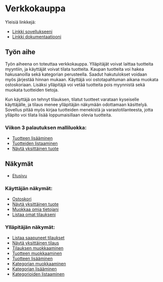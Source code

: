 # Verkkokauppa

Yleisiä linkkejä:

* [Linkki sovellukseeni](http://hanninev.users.cs.helsinki.fi/kauppa/)
* [Linkki dokumentaatiooni](https://github.com/hanninev/Verkkokauppa/blob/master/doc/dokumentaatio.pdf)

## Työn aihe

Työn aiheena on toteuttaa verkkokauppa. Ylläpitäjät voivat laittaa tuotteita myyntiin, ja käyttäjät voivat tilata tuotteita. Kaupan tuotteita voi hakea hakusanoilla sekä kategorian perusteella. Saadut hakutulokset voidaan myös järjestää hinnan mukaan. Käyttäjä voi ostotapahtuman aikana muokata ostoskoriaan. Lisäksi ylläpitäjä voi vetää tuotteita pois myynnistä sekä muokata tuotteiden tietoja.

Kun käyttäjä on tehnyt tilauksen, tilatut tuotteet varataan kyseiselle käyttäjälle, ja tilaus menee ylläpitäjän näkymään odottamaan käsittelyä. Sovellus pitää myös kirjaa tuotteiden menekistä ja varastotilanteesta, jotta ylläpito voi tilata lisää loppumaisillaan olevia tuotteita.

### Viikon 3 palautuksen malliluokka:
* [Tuotteen lisääminen](http://hanninev.users.cs.helsinki.fi/kauppa/tuote/uusi)
* [Tuotteiden listaaminen](http://hanninev.users.cs.helsinki.fi/kauppa/tuote)
* [Näytä yksittäinen tuote](http://hanninev.users.cs.helsinki.fi/kauppa/tuote/1)

## Näkymät

* [Etusivu](http://hanninev.users.cs.helsinki.fi/kauppa/)

### Käyttäjän näkymät:
* [Ostoskori](http://hanninev.users.cs.helsinki.fi/kauppa/ostoskori)
* [Näytä yksittäinen tuote](http://hanninev.users.cs.helsinki.fi/kauppa/tuote/1)
* [Muokkaa omia tietojani](http://hanninev.users.cs.helsinki.fi/kauppa/kayttaja/muokkaa)
* [Listaa omat tilaukseni](http://hanninev.users.cs.helsinki.fi/kauppa/tilaus/omat)

### Ylläpitäjän näkymät:
* [Listaa saapuneet tilaukset](http://hanninev.users.cs.helsinki.fi/kauppa/tilaus/saapuneet)
* [Näytä yksittäinen tilaus](http://hanninev.users.cs.helsinki.fi/kauppa/tilaus)
* [Tilauksen muokkaaminen](http://hanninev.users.cs.helsinki.fi/kauppa/tilaus/muokkaa)
* [Tuotteen muokkaaminen](http://hanninev.users.cs.helsinki.fi/kauppa/tuote/1/muokkaa)
* [Tuotteen lisääminen](http://hanninev.users.cs.helsinki.fi/kauppa/tuote/uusi)
* [Kategorian muokkaaminen](http://hanninev.users.cs.helsinki.fi/kauppa/kategoria/muokkaa)
* [Kategorian lisääminen](http://hanninev.users.cs.helsinki.fi/kauppa/kategoria/lisaa)
* [Kategorioiden listaaminen](http://hanninev.users.cs.helsinki.fi/kauppa/kategoria/listaa)

